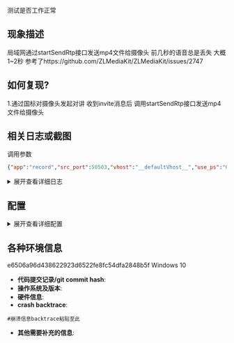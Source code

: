 测试是否工作正常

<!--
 请仔细阅读相关注释提示, 请务必根据提示填写相关信息.
 1. 信息不完整会影响问题的解决速度.
 1. 乱七八糟的渲染格式也会影响开发者心情, 同样会影响问题的解决. 提交前请务必点击 Preview/预览下反馈的显示效果.
 1. 不要删除模版内容, 模版的注释部分的内容不会显示，不需要删除，直接在各部分注释外面补充相关信息即可.
 -->

<!--
 markdown 语法参考:
 * https://docs.github.com/cn/get-started/writing-on-github/getting-started-with-writing-and-formatting-on-github/basic-writing-and-formatting-syntax
 * https://docs.github.com/en/get-started/writing-on-github/getting-started-with-writing-and-formatting-on-github/basic-writing-and-formatting-syntax
 -->

## 现象描述
 局域网通过startSendRtp接口发送mp4文件给摄像头 前几秒的语音总是丢失 大概1~2秒
参考了https://github.com/ZLMediaKit/ZLMediaKit/issues/2747
<!--
 在使用什么功能产生的问题? 其异常表现是什么?
 如: 在测试 WebRTC 功能时, 使用 Chrome 浏览器访问 ZLMediait 自带网页播放 FFmpeg 以 RTSP 协议推送的图像有卡顿/花屏.
 -->

## 如何复现?
1.通过国标对摄像头发起对讲 收到invite消息后 调用startSendRtp接口发送mp4文件给摄像头
<!--
  明确的复现步骤对快速解决问题极有帮助.
  格式参考:
    1. 首先 ...
    1. 然后 ...
    1. 期望 ..., 结果 ...
  -->

## 相关日志或截图
调用参数 
```json
{"app":"record","src_port":50503,"vhost":"__defaultVhost__","use_ps":"0","is_udp":"0","pt":8,"stream":"002.mp4","ssrc":"0000000115","only_audio":"1","from_mp4":"1"}
```
<!--
  由于日志通长较长, 建议将日志信息填写到下面的 "日志内容..."

  如果是程序异常崩溃/终止, 相关调用栈信息也极为有用, 可复制下面的格式, 添加相关调用栈信息.

  替换下面的 "日志内容..." 为实际日志内容.
  -->

<details>
<summary>展开查看详细日志</summary>
<pre>

```
#详细日志粘在这里!
```
</pre>
</details>

## 配置

<!--
  部分常见问题是由于配置错误导致的, 建议仔细阅读配置文件中的注释信息

  替换下面的 "配置内容..." 为实际配置内容.
  -->

<details>
<summary>展开查看详细配置</summary>
<pre>

```ini
; auto-generated by mINI class {

[api]
apiDebug=1
defaultSnap=E:/software/ZLMediaKit/www/logo.png
downloadRoot=E:/software/ZLMediaKit/www
secret=034523TF8yT83wh5Wvz73f7
snapRoot=E:/software/ZLMediaKit/www

[cluster]
origin_url=
retry_count=3
timeout_sec=15

[ffmpeg]
bin=/usr/bin/ffmpeg
cmd=%s -re -i %s -c:a aac -strict -2 -ar 44100 -ab 48k -c:v libx264 -f flv %s
log=E:/software/ZLMediaKit/log/ffmpeg/ffmpeg.log
restart_sec=0
snap=%s -rtsp_transport tcp -i %s -y -f mjpeg -frames:v 1 %s

[general]
check_nvidia_dev=1
enableVhost=0
enable_ffmpeg_log=0
flowThreshold=1024
maxStreamWaitMS=15000
mediaServerId=GQ3TF8yT83wh5Wvz
mergeWriteMS=0
resetWhenRePlay=1
streamNoneReaderDelayMS=20000
unready_frame_cache=100
wait_add_track_ms=3000
wait_track_ready_ms=10000

[hls]
broadcastRecordTs=0
deleteDelaySec=10
fastRegister=0
fileBufSize=65536
segDelay=0
segDur=2
segKeep=0
segNum=3
segRetain=5

[hook]
alive_interval=10.0
enable=1
on_flow_report=
on_http_access=
on_play=http://192.168.1.25:18080/index/hook/on_play
on_publish=http://192.168.1.25:18080/index/hook/on_publish
on_record_mp4=http://192.168.1.25:18080/index/hook/on_record_mp4
on_record_ts=
on_rtp_server_timeout=http://192.168.1.25:18080/index/hook/on_rtp_server_timeout
on_rtsp_auth=
on_rtsp_realm=
on_send_rtp_stopped=http://192.168.1.25:18080/index/hook/on_send_rtp_stopped
on_server_exited=
on_server_keepalive=http://192.168.1.25:18080/index/hook/on_server_keepalive
on_server_started=http://192.168.1.25:18080/index/hook/on_server_started
on_shell_login=
on_stream_changed=http://192.168.1.25:18080/index/hook/on_stream_changed
on_stream_none_reader=http://192.168.1.25:18080/index/hook/on_stream_none_reader
on_stream_not_found=http://192.168.1.25:18080/index/hook/on_stream_not_found
retry=1
retry_delay=3.0
stream_changed_schemas=rtsp/rtmp/fmp4/ts/hls/hls.fmp4
timeoutSec=20

[http]
allow_cross_domains=1
allow_ip_range=::1,127.0.0.1,172.16.0.0-172.31.255.255,192.168.0.0-192.168.255.255,10.0.0.0-10.255.255.255
charSet=utf-8
dirMenu=1
forbidCacheSuffix=
forwarded_ip_header=
keepAliveSecond=30
maxReqSize=40960
notFound=<html><head><title>404 Not Found</title></head><body bgcolor="white"><center><h1>�����ʵ���Դ�����ڣ�</h1></center><hr><center>ZLMediaKit(git hash:f49aed7/2024-03-02T06:25:32-04:00,branch:master,build time:2024-04-11T16:08:16)</center></body></html>
port=6080
rootPath=E:/software/ZLMediaKit/www
sendBufSize=65536
sslport=443
virtualPath=

[multicast]
addrMax=239.255.255.255
addrMin=239.0.0.0
udpTTL=64

[protocol]
add_mute_audio=1
auto_close=0
continue_push_ms=3000
enable_audio=1
enable_fmp4=1
enable_hls=1
enable_hls_fmp4=0
enable_mp4=0
enable_rtmp=1
enable_rtsp=1
enable_ts=1
fmp4_demand=0
hls_demand=0
hls_save_path=E:/software/ZLMediaKit/www
modify_stamp=2
mp4_as_player=0
mp4_max_second=3600
mp4_save_path=E:/software/ZLMediaKit/www
paced_sender_ms=0
rtmp_demand=0
rtsp_demand=0
ts_demand=0

[record]
appName=record
enableFmp4=0
fastStart=0
fileBufSize=65536
fileRepeat=0
sampleMS=500

[rtc]
datachannel_echo=1
externIP=
max_bitrate=0
min_bitrate=0
port=8000
preferredCodecA=PCMA,PCMA,opus,mpeg4-generic
preferredCodecV=H264,H265,AV1,VP9,VP8
rembBitRate=0
start_bitrate=0
tcpPort=8000
timeoutSec=15

[rtmp]
directProxy=1
enhanced=0
handshakeSecond=15
keepAliveSecond=15
port=1935
sslport=0

[rtp]
audioMtuSize=600
h264_stap_a=1
lowLatency=0
rtpMaxSize=10
videoMtuSize=1400

[rtp_proxy]
dumpDir=
gop_cache=1
h264_pt=98
h265_pt=99
opus_pt=100
port=10000
port_range=30000-30500
ps_pt=96
rtp_g711_dur_ms=100
timeoutSec=15
udp_recv_socket_buffer=4194304

[rtsp]
authBasic=0
directProxy=0
handshakeSecond=15
keepAliveSecond=15
lowLatency=0
port=554
rtpTransportType=-1
sslport=0

[shell]
maxReqSize=1024
port=0

[srt]
latencyMul=4
pktBufSize=8192
port=9000
timeoutSec=5

; } ---
```
</pre>
</details>

## 各种环境信息
e6506a96d438622923d6522fe8fc54dfa2848b5f
Windows 10
<!--
  请填写相关环境信息, 详细的环境信息有助于快速复现定位问题.

  * 代码提交记录, 可使用命令 `git rev-parse HEAD` 进行查看.
  * 操作系统及版本, 如: Windows 10, CentOS 7, ...
  * 硬件信息, 如: Intel, AMD, ARM, 飞腾, 龙芯, ...
  -->

* **代码提交记录/git commit hash**:
* **操作系统及版本**:
* **硬件信息**:
* **crash backtrace**:
```
#崩溃信息backtrace粘贴至此
```
* **其他需要补充的信息**:
